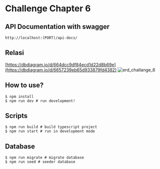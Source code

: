 # Challenge Chapter 6

## API Documentation with swagger
```
http://localhost:(PORT)/api-docs/
```

## Relasi
[https://dbdiagram.io/d/664dcc9df84ecd1d22d8b69e](https://dbdiagram.io/d/6657239eb65d933879fd4382)
![erd_challange_6](https://github.com/SahidJafar/24001143-SYNRGY7-sah-bcr-ch6/assets/58686490/00c90422-712a-4f03-b333-aa1ddfa0db99)

## How to use?

```
$ npm install
$ npm run dev # run development!
```

## Scripts

```
$ npm run build # build typescript project
$ npm run start # run in development mode
```

## Database

```
$ npm run migrate # migrate database
$ npm run seed # seeder database
```
